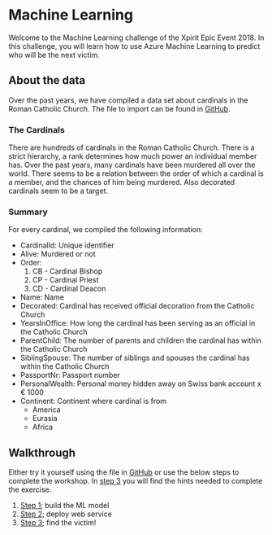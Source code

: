 # Machine Learning

Welcome to the Machine Learning challenge of the Xpirit Epic Event 2018. In this challenge, you will learn how to use Azure Machine Learning to predict who will be the next victim.

## About the data

Over the past years, we have compiled a data set about cardinals in the Roman Catholic Church. 
The file to import can be found in [GitHub](https://raw.githubusercontent.com/XpiritBV/GABC2018_HandsOnLabs/master/ML/TheFamily.csv).

### The Cardinals

There are hundreds of cardinals in the Roman Catholic Church. There is a strict hierarchy, a rank determines how much power an individual member has.
Over the past years, many cardinals have been murdered all over the world. There seems to be a relation between the order of which a cardinal is a member, and the chances of him being murdered. Also decorated cardinals seem to be a target.

### Summary

For every cardinal, we compiled the following information:

- CardinalId: Unique identifier
- Alive: Murdered or not
- Order:    
  1. CB - Cardinal Bishop
  2. CP - Cardinal Priest
  3. CD - Cardinal Deacon
- Name: Name
- Decorated: Cardinal has received official decoration from the Catholic Church
- YearsInOffice: How long the cardinal has been serving as an official in the Catholic Church
- ParentChild: The number of parents and children the cardinal has within the Catholic Church
- SiblingSpouse: The number of siblings and spouses the cardinal has within the Catholic Church
- PassportNr: Passport number
- PersonalWealth: Personal money hidden away on Swiss bank account x € 1000
- Continent: Continent where cardinal is from 
  - America 
  - Eurasia  
  - Africa

## Walkthrough

Either try it yourself using the file in [GitHub](https://raw.githubusercontent.com/XpiritBV/GABC2018_HandsOnLabs/master/ML/TheFamily.csv) or use the below steps to complete the workshop. In [step 3](step3.md) you will find the hints needed to complete the exercise.

1. [Step 1](step1.md); build the ML model
2. [Step 2](step2.md); deploy web service
3. [Step 3](step3.md); find the victim!
